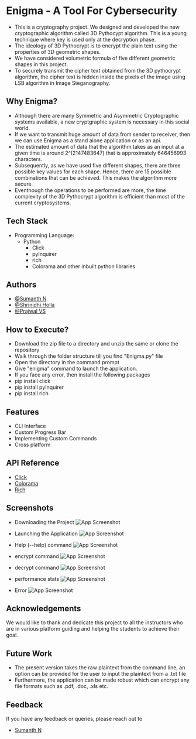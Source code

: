 
# Enigma - A Tool For Cybersecurity

- This is a cryptography project. We designed and developed the new cryptographic algorithm called 3D Pythocypt algorithm. This is a young technique where key is used only at the decryption phase. 
- The ideology of 3D Pythocrypt is to encrypt the plain text using the properties of 3D geometric shapes.
- We have considered volumetric formula of five different geometric shapes in this project.
- To securely transmit the cipher text obtained from the 3D pythocrypt algorithm, the cipher text is hidden inside the pixels of the image using LSB algorithm in Image Steganography.



## Why Enigma?

- Although there are many Symmetric and Asymmetric Cryptographic systems available, a new cryptgraphic system is necessary in this social world.
- If we want to transmit huge amount of data from sender to receiver, then we can use Enigma as a stand alone application or as an api.
- The estimated amount of data that the algorithm takes as an input at a given time is around 2^(2147483647) that is approximately 646456993 characters.
- Subsequently, as we have used five different shapes, there are three possible key values for each shape. Hence, there are 15 possible combinations that can be achieved. This makes the algorithm more secure.
- Eventhough the operations to be performed are more, the time complexity of the 3D Pythocrypt algorithm is efficient than most of the current cryptosystems.

## Tech Stack

- Programming Language:
    - Python
        - Click
        - pyInquirer
        - rich
        - Colorama and other inbuilt python libraries


## Authors

- [@Sumanth N](https://github.com/n-sumanth-bhat)
- [@Shrinidhi Holla](https://github.com/Shrinidhi-Holla)
- [@Prajwal VS](https://github.com/Prajwal-Shridhar)


## How to Execute?

- Download the zip file to a directory and unzip the same or clone the repository
- Walk through the folder structure till you find "Enigma.py" file
- Open the directory in the command prompt
- Give "enigma" command to launch the application.
- If you face any error, then install the following packages
- pip install click
- pip install pyInquirer
- pip install rich


## Features

- CLI Interface
- Custom Progress Bar
- Implementing Custom Commands
- Cross platform


## API Reference

- [Click](https://click.palletsprojects.com/en/8.1.x/)
- [Colorama](https://pypi.org/project/colorama/)
- [Rich](https://rich.readthedocs.io/en/stable/introduction.html)

## Screenshots

- Downloading the Project
![App Screenshot](https://github.com/n-sumanth-bhat/Final-Year-Project/blob/main/Screenshots/Downloading%20the%20Project.PNG)

- Launching the Application
![App Screenshot](https://github.com/n-sumanth-bhat/Final-Year-Project/blob/main/Screenshots/Launching%20the%20application.PNG)

- Help (--help) command
![App Screenshot](https://github.com/n-sumanth-bhat/Final-Year-Project/blob/main/Screenshots/help%20command.PNG)

- encrypt command
![App Screenshot](https://github.com/n-sumanth-bhat/Final-Year-Project/blob/main/Screenshots/encrypt%20command.PNG)

- decrypt command
![App Screenshot](https://github.com/n-sumanth-bhat/Final-Year-Project/blob/main/Screenshots/decrypt%20command.PNG)

- performance stats
![App Screenshot](https://github.com/n-sumanth-bhat/Final-Year-Project/blob/main/Screenshots/info%20about%20previous%20operation.PNG)

- Error
![App Screenshot](https://github.com/n-sumanth-bhat/Final-Year-Project/blob/main/Screenshots/not%20a%20stego%20image.PNG)


## Acknowledgements

We would like to thank and dedicate this project to all the instructors who are in various platform guiding and helping the students to achieve their goal.



## Future Work

- The present version takes the raw plaintext from the command line, an option can be provided for the user to input the plaintext from a .txt file
- Furthermore, the application can be made robust which can encrypt any file formats such as .pdf, .doc, .xls etc.

## Feedback

If you have any feedback or queries, please reach out to
- [Sumanth N](mailto:nsumanthbhat@gmail.com)

